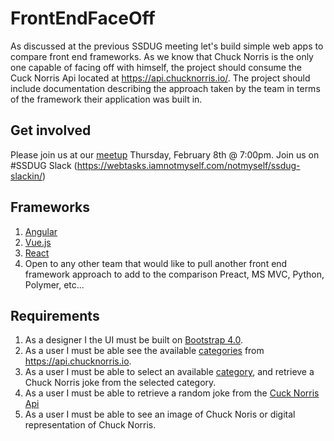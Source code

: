 # FrontEndFaceOff

As discussed at the previous SSDUG meeting let's build simple web apps to compare front end frameworks. As we know that Chuck Norris is the only one capable of facing off with himself, the project should consume the Cuck Norris Api located at https://api.chucknorris.io/. The project should include documentation describing the approach taken by the team in terms of the framework their application was built in.

## Get involved

Please join us at our [meetup](https://www.meetup.com/ssdevelopers/) Thursday, February 8th @ 7:00pm. 
Join us on #SSDUG Slack (https://webtasks.iamnotmyself.com/notmyself/ssdug-slackin/)

## Frameworks

1. [Angular](https://angular.io/)
1. [Vue.js](https://vuejs.org/)
1. [React](https://reactjs.org/)
1. Open to any other team that would like to pull another front end framework approach to add to the comparison Preact, MS MVC, Python, Polymer, etc...

## Requirements

1. As a designer I the UI must be built on [Bootstrap 4.0](https://getbootstrap.com/).
1. As a user I must be able see the available [categories](https://api.chucknorris.io/jokes/categories) from https://api.chucknorris.io.
1. As a user I must be able to select an available [category](https://api.chucknorris.io/jokes/categories), and retrieve a Chuck Norris joke from the selected category.
1. As a user I must be able to retrieve a random joke from the [Cuck Norris Api](https://api.chucknorris.io/)
1. As a user I must be able to see an image of Chuck Noris or digital representation of Chuck Norris.
